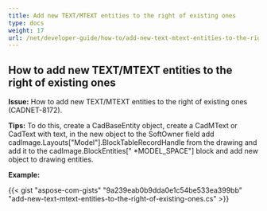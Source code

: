 ```yaml
---
title: Add new TEXT/MTEXT entities to the right of existing ones 
type: docs
weight: 17
url: /net/developer-guide/how-to/add-new-text-mtext-entities-to-the-right-of-existing-ones/
---
```


## **How to add new TEXT/MTEXT entities to the right of existing ones**

**Issue:** How to add new TEXT/MTEXT entities to the right of existing ones (CADNET-8172).

**Tips:** To do this, create a CadBaseEntity object, create a CadMText or CadText with text, in the new object to the SoftOwner field add cadImage.Layouts["Model"].BlockTableRecordHandle from the drawing and add it to the cadImage.BlockEntities[" *MODEL_SPACE"] block and add new object to drawing entities.

**Example:**

{{< gist "aspose-com-gists" "9a239eab0b9dda0e1c54be533ea399bb" "add-new-text-mtext-entities-to-the-right-of-existing-ones.cs" >}}